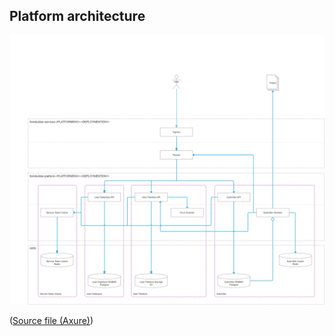 ## Platform architecture


[![Form Builder environments overview](images/fb-platform-architecture.png)](images/fb-platform-architecture.png)

([Source file (Axure)](files/fb-platform-architecture.rp))